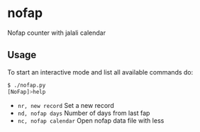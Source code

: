 # nofap

Nofap counter with jalali calendar

## Usage 
To start an interactive mode and list all available commands do:
```sh
$ ./nofap.py
[NoFap]>help
```
* `nr, new record`           Set a new record 
* `nd, nofap days`           Number of days from last fap 
* `nc, nofap calendar`       Open nofap data file with less
